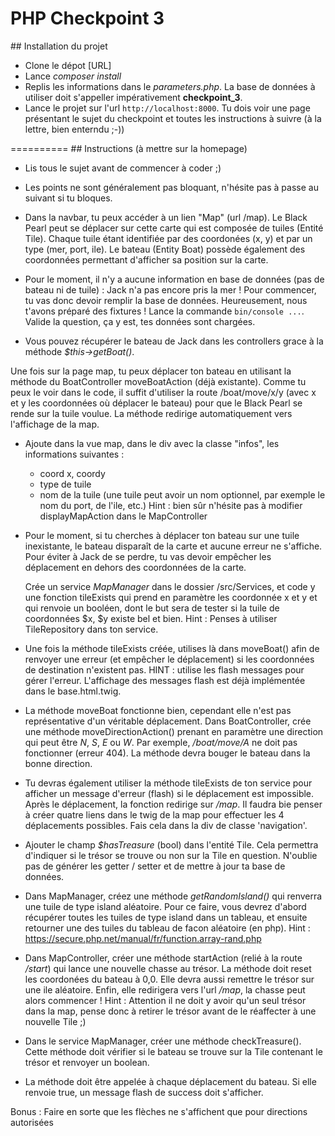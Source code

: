 # PHP Checkpoint 3

## Installation du projet
- Clone le dépot [URL]
- Lance *composer install*
- Replis les informations dans le *parameters.php*. La base de données à utiliser doit s'appeller impérativement **checkpoint_3**.
- Lance le projet sur l'url `http://localhost:8000`. Tu dois voir une page présentant le sujet du checkpoint et toutes les instructions à suivre (à la lettre, bien enterndu ;-))

==========
## Instructions (à mettre sur la homepage)

- Lis tous le sujet avant de commencer à coder ;)

- Les points ne sont généralement pas bloquant, n'hésite pas à passe au suivant si tu bloques.

- Dans la navbar, tu peux accéder à un lien "Map" (url /map). Le Black Pearl peut se déplacer sur cette carte qui est composée de tuiles (Entité Tile). Chaque tuile étant identifiée par des coordonées (x, y) et par un type (mer, port, ile). Le bateau (Entity Boat) possède également des coordonnées permettant d'afficher sa position sur la carte.

- Pour le moment, il n'y a aucune information en base de données (pas de bateau ni de tuile) : Jack n'a pas encore pris la mer ! Pour commencer, tu vas donc devoir remplir la base de données. Heureusement, nous t'avons préparé des fixtures ! Lance la commande `bin/console ...`. Valide la question, ça y est, tes données sont chargées.

- Vous pouvez récupérer le bateau de Jack dans les controllers grace à la méthode *$this->getBoat()*.

Une fois sur la page map, tu peux déplacer ton bateau en utilisant la méthode du BoatController  moveBoatAction (déjà existante). Comme tu peux le voir dans le code, il suffit d'utiliser la route /boat/move/x/y (avec x et y les coordonnées où déplacer le bateau) pour que le Black Pearl se rende sur la tuile voulue. La méthode redirige automatiquement vers l'affichage de la map.

- Ajoute dans la vue map, dans le div avec la classe "infos", les informations suivantes :
    - coord x, coordy
    - type de tuile
    - nom de la tuile (une tuile peut avoir un nom optionnel, par exemple le nom du port, de l'ile, etc.)
Hint : bien sûr n'hésite pas à modifier displayMapAction dans le MapController

- Pour le moment, si tu cherches à déplacer ton bateau sur une tuile inexistante, le bateau disparaît de la carte et aucune erreur ne s'affiche. Pour éviter à Jack de se perdre, tu vas devoir empêcher les déplacement en dehors des coordonnées de la carte.

    Crée un service *MapManager* dans le dossier /src/Services, et code y une fonction tileExists qui prend en paramètre les coordonnée x et y et qui renvoie un booléen, dont le but sera de tester si la tuile de coordonnées $x, $y existe bel et bien.
 Hint : Penses à utiliser TileRepository dans ton service.
 
- Une fois la méthode tileExists créée, utilises là dans moveBoat() afin de renvoyer une erreur (et empêcher le déplacement) si les coordonnées de destination n'existent pas.
HINT : utilise les flash messages pour gérer l'erreur. L'affichage des messages flash est déjà implémentée dans le base.html.twig.

- La méthode moveBoat fonctionne bien, cependant elle n'est pas représentative d'un véritable déplacement. Dans BoatController, crée une méthode moveDirectionAction() prenant en paramètre une direction qui peut être *N*, *S*, *E* ou *W*. Par exemple, */boat/move/A* ne doit pas fonctionner (erreur 404).
    La méthode devra bouger le bateau dans la bonne direction. 
    
- Tu devras également utiliser la méthode tileExists de ton service pour afficher un message d'erreur (flash) si le déplacement est impossible.
Après le déplacement, la fonction redirige sur */map*.
Il faudra bie penser à créer quatre liens dans le twig de la map pour effectuer les 4 déplacements possibles. Fais cela dans la div de classe 'navigation'.

- Ajouter le champ *$hasTreasure* (bool) dans l'entité Tile. Cela permettra d'indiquer si le trésor se trouve ou non sur la Tile en question. N'oublie pas de générer les getter / setter et de mettre à jour ta base de données.

- Dans MapManager, créez une méthode *getRandomIsland()* qui renverra une tuile de type island aléatoire. Pour ce faire, vous devrez d'abord récupérer toutes les tuiles de type island dans un tableau, et ensuite retourner une des tuiles du tableau de facon aléatoire (en php).
Hint : https://secure.php.net/manual/fr/function.array-rand.php

- Dans MapController, créer une méthode startAction (relié à la route */start*) qui lance une nouvelle chasse au trésor. 
    La méthode doit reset les coordonées du bateau à 0,0. Elle devra aussi remettre le trésor sur une ile aléatoire. Enfin, elle redirigera vers l'url */map*, la chasse peut alors commencer !
Hint : Attention il ne doit y avoir qu'un seul trésor dans la map, pense donc à retirer le trésor avant de le réaffecter à une nouvelle Tile ;)

- Dans le service MapManager, créer une méthode checkTreasure(). Cette méthode doit vérifier si le bateau se trouve sur la Tile contenant le trésor et renvoyer un boolean. 

- La méthode doit être appelée à chaque déplacement du bateau. Si elle renvoie true, un message flash de success doit s'afficher. 

Bonus : Faire en sorte que les flèches ne s'affichent que pour directions autorisées